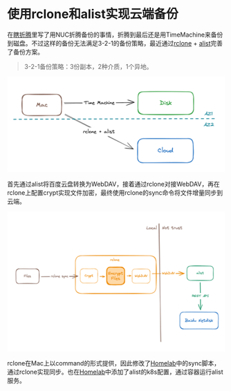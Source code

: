 # 使用rclone和alist实现云端备份

<!-- properties
tag: Solutions
created: 2024-04-10 20:54:18
-->

在[瞎折腾](./just-for-fun.md)里写了用NUC折腾备份的事情，折腾到最后还是用TimeMachine来备份到磁盘。不过这样的备份无法满足3-2-1的备份策略，最近通过[rclone](https://rclone.org/) + [alist](https://alist.nn.ci/)完善了备份方案。

> 3-2-1备份策略：3份副本，2种介质，1个异地。

![](resources/2024-04-10-22-18-39.png)

首先通过alist将百度云盘转换为WebDAV，接着通过rclone对接WebDAV，再在rclone上配置crypt实现文件加密，最终使用rclone的sync命令将文件增量同步到云端。

![](resources/2024-04-10-22-45-49.png)

rclone在Mac上以command的形式提供，因此修改了[Homelab](https://github.com/coder-wu/homelab)中的sync脚本，通过rclone实现同步。也在[Homelab](https://github.com/coder-wu/homelab)中添加了alist的k8s配置，通过容器运行alist服务。